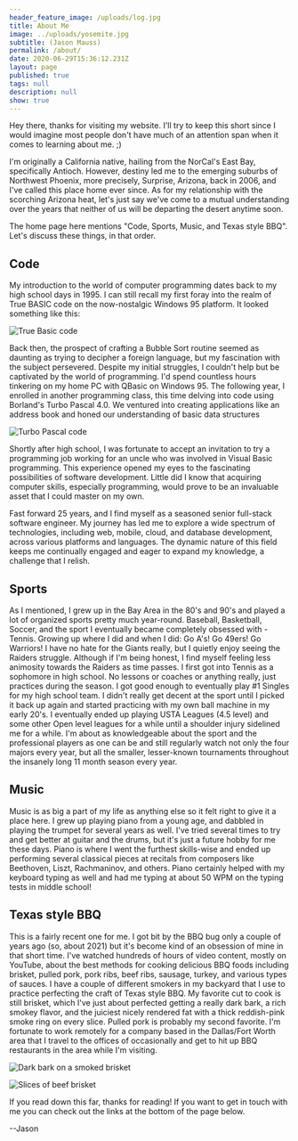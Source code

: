 ```yaml
---
header_feature_image: /uploads/log.jpg
title: About Me
image: ../uploads/yosemite.jpg
subtitle: (Jason Mauss)
permalink: /about/
date: 2020-06-29T15:36:12.231Z
layout: page
published: true
tags: null
description: null
show: true
---
```

Hey there, thanks for visiting my website. I'll try to keep this short since I would imagine most people don't have much of an attention span when it comes to learning about me. ;)

I'm originally a California native, hailing from the NorCal's East Bay, specifically Antioch. However, destiny led me to the emerging suburbs of Northwest Phoenix, more precisely, Surprise, Arizona, back in 2006, and I've called this place home ever since. As for my relationship with the scorching Arizona heat, let's just say we've come to a mutual understanding over the years that neither of us will be departing the desert anytime soon.

T﻿he home page here mentions "Code, Sports, Music, and Texas style BBQ". Let's discuss these things, in that order.

## C﻿ode

My introduction to the world of computer programming dates back to my high school days in 1995. I can still recall my first foray into the realm of True BASIC code on the now-nostalgic Windows 95 platform. It looked something like this:

![True Basic code](../uploads/truebasic.png "True Basic code")

Back then, the prospect of crafting a Bubble Sort routine seemed as daunting as trying to decipher a foreign language, but my fascination with the subject persevered. Despite my initial struggles, I couldn't help but be captivated by the world of programming. I'd spend countless hours tinkering on my home PC with QBasic on Windows 95. The following year, I enrolled in another programming class, this time delving into code using Borland's Turbo Pascal 4.0. We ventured into creating applications like an address book and honed our understanding of basic data structures

![Turbo Pascal code](../uploads/turbopascal.png "Turbo Pascal code")

Shortly after high school, I was fortunate to accept an invitation to try a programming job working for an uncle who was involved in Visual Basic programming. This experience opened my eyes to the fascinating possibilities of software development. Little did I know that acquiring computer skills, especially programming, would prove to be an invaluable asset that I could master on my own. 

Fast forward 25 years, and I find myself as a seasoned senior full-stack software engineer. My journey has led me to explore a wide spectrum of technologies, including web, mobile, cloud, and database development, across various platforms and languages. The dynamic nature of this field keeps me continually engaged and eager to expand my knowledge, a challenge that I relish.

## S﻿ports

A﻿s I mentioned, I grew up in the Bay Area in the 80's and 90's and played a lot of organized sports pretty much year-round. Baseball, Basketball, Soccer, and the sport I eventually became completely obsessed with - Tennis. Growing up where I did and when I did: Go A's! Go 49ers! Go Warriors! I have no hate for the Giants really, but I quietly enjoy seeing the Raiders struggle. Although if I'm being honest, I find myself feeling less animosity towards the Raiders as time passes. I first got into Tennis as a sophomore in high school. No lessons or coaches or anything really, just practices during the season. I got good enough to eventually play #1 Singles for my high school team. I didn't really get decent at the sport until I picked it back up again and started practicing with my own ball machine in my early 20's. I eventually ended up playing USTA Leagues (4.5 level) and some other Open level leagues for a while until a shoulder injury sidelined me for a while. I'm about as knowledgeable about the sport and the professional players as one can be and still regularly watch not only the four majors every year, but all the smaller, lesser-known tournaments throughout the insanely long 11 month season every year.

## M﻿usic

M﻿usic is as big a part of my life as anything else so it felt right to give it a place here. I grew up playing piano from a young age, and dabbled in playing the trumpet for several years as well. I've tried several times to try and get better at guitar and the drums, but it's just a future hobby for me these days. Piano is where I went the furthest skills-wise and ended up performing several classical pieces at recitals from composers like Beethoven, Liszt, Rachmaninov, and others. Piano certainly helped with my keyboard typing as well and had me typing at about 50 WPM on the typing tests in middle school!

## T﻿exas style BBQ

T﻿his is a fairly recent one for me. I got bit by the BBQ bug only a couple of years ago (so, about 2021) but it's become kind of an obsession of mine in that short time. I've watched hundreds of hours of video content, mostly on YouTube, about the best methods for cooking delicious BBQ foods including brisket, pulled pork, pork ribs, beef ribs, sausage, turkey, and various types of sauces. I have a couple of different smokers in my backyard that I use to practice perfecting the craft of Texas style BBQ. My favorite cut to cook is still brisket, which I've just about perfected getting a really dark bark, a rich smokey flavor, and the juiciest nicely rendered fat with a thick reddish-pink smoke ring on every slice. Pulled pork is probably my second favorite. I'm fortunate to work remotely for a company based in the Dallas/Fort Worth area that I travel to the offices of occasionally and get to hit up BBQ restaurants in the area while I'm visiting.

![Dark bark on a smoked brisket](../uploads/7xpxwl9dv7xb1.webp "Dark bark on a smoked brisket")

![Slices of beef brisket](../uploads/0rt5ym9dv7xb1.webp "Slices of beef brisket")

I﻿f you read down this far, thanks for reading! If you want to get in touch with me you can check out the links at the bottom of the page below.

\-﻿-Jason